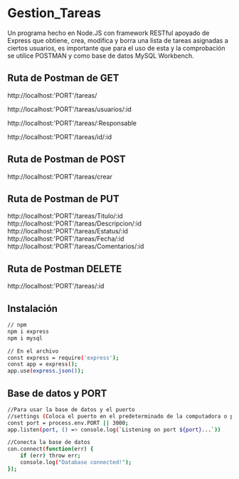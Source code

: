 # Gestion_Tareas
Un programa hecho en Node.JS con framework RESTful apoyado de Express que obtiene, crea, modifica y borra una lista de tareas asignadas a ciertos usuarios, es importante que para el uso de esta y la comprobación se utilice POSTMAN y como base de datos MySQL Workbench.

## Ruta de Postman de GET
http://localhost:'PORT'/tareas/

http://localhost:'PORT'/tareas/usuarios/:id

http://localhost:'PORT'/tareas/:Responsable

http://localhost:'PORT'/tareas/id/:id

## Ruta de Postman de POST
http://localhost:'PORT'/tareas/crear


## Ruta de Postman de PUT
http://localhost:'PORT'/tareas/Titulo/:id
http://localhost:'PORT'/tareas/Descripcion/:id
http://localhost:'PORT'/tareas/Estatus/:id
http://localhost:'PORT'/tareas/Fecha/:id
http://localhost:'PORT'/tareas/Comentarios/:id

## Ruta de Postman DELETE
http://localhost:'PORT'/tareas/:id


## Instalación

```bash
// npm
npm i express
npm i mysql

// En el archivo
const express = require('express');
const app = express();
app.use(express.json());
```

## Base de datos y PORT

```bash
//Para usar la base de datos y el puerto
//settings (Coloca el puerto en el predeterminado de la computadora o por su defecto usa el 3000)
const port = process.env.PORT || 3000;
app.listen(port, () => console.log(`Listening on port ${port}...`))

//Conecta la base de datos
con.connect(function(err) {
    if (err) throw err;
    console.log("Database connected!");
});

```
